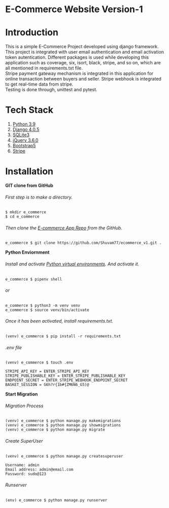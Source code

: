 # E-Commerce Website Version-1
# Introduction
This is a simple E-Commerce Project developed using django framework. This project is integrated with user email authentication and email activation token autentication. Different packages is used while developing this application such as coverage, six, isort, black, stripe, and so on, which are all mentioned in requirements.txt file.  
Stripe payment gateway mechanism is integrated in this application for online transaction between buyers and seller. Stripe webhook is integrated to get real-time data from stripe.  
Testing is done through, unittest and pytest.  

# Tech Stack
  1. [Python 3.9](https://www.python.org/)
  2. [Django 4.0.5](https://www.djangoproject.com/)
  3. [SQLite3](https://www.sqlite.org/index.html)
  4. [jQuery 3.6.0](https://blog.jquery.com/2021/03/02/jquery-3-6-0-released/)
  5. [Bootstrap5](https://getbootstrap.com/)
  6. [Stripe](https://stripe.com/en-de)
  
 # Installation
  **GIT clone from GitHub**
  
  ###### First step is to make a directory.
  ```
  $ mkdir e_commerce
  $ cd e_commerce
  ```
  
  ###### Then clone the [E-commerce App Repo](https://github.com/Shuvam77/ecommerce_v1) from the GitHub.
  ```
  e_commerce $ git clone https://github.com/Shuvam77/ecommerce_v1.git .
  ```
  
  **Python Enviornment**
  ###### Install and activate [Python virtual environments](https://docs.python.org/3/tutorial/venv.html). And activate it.
  ```
  e_commerce $ pipenv shell
  ```
  ###### or
  ```
  e_commerce $ python3 -m venv venv
  e_commerce $ source venv/bin/activate
  ```
  
  ###### Once it has been activated, install requirements.txt.
  ```
  (venv) e_commerce $ pip install -r requirements.txt
  ```
  
  ###### .env file
  ```
  (venv) e_commerce $ touch .env
  ```
  ```
  STRIPE_API_KEY = ENTER_STRIPE_API_KEY
  STRIPE_PUBLISHABLE_KEY = ENTER_STRIPE_PUBLISHABLE_KEY
  ENDPOINT_SECRET = ENTER_STRIPE_WEBHOOK_ENDPOINT_SECRET
  BASKET_SESSION = G6h?r{1b#{ZM6N6_G5)@
  ```
  
  **Start Migration**
  ###### Migration Process
  ```
  (venv) e_commerce $ python manage.py makemigrations
  (venv) e_commerce $ python manage.py showmigrations
  (venv) e_commerce $ python manage.py migrate
  ```
  
  ###### Create SuperUser
  ```
  (venv) e_commerce $ python manage.py createsuperuser
  
  Username: admin
  Email address: admin@email.com
  Password: sudo@123
  ```
  
  ###### Runserver
  ```
  (env) e_commerce $ python manage.py runserver
  ```
